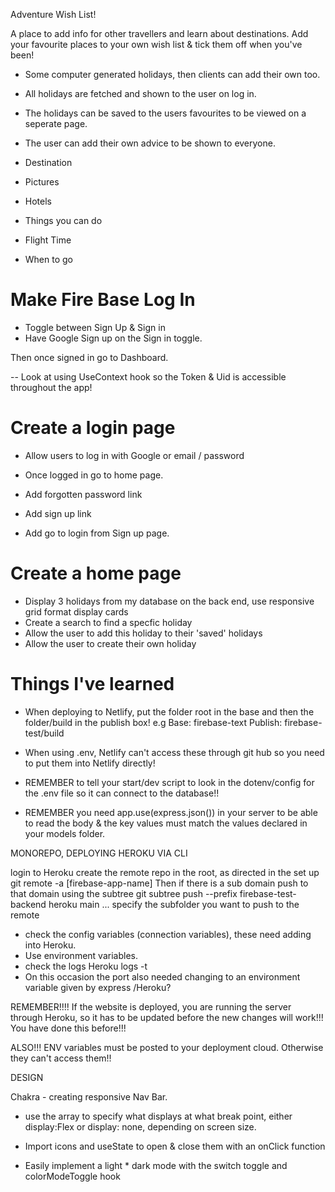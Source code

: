 Adventure Wish List! 

A place to add info for other travellers and learn about destinations. 
Add your favourite places to your own wish list & tick them off when you've been! 

- Some computer generated holidays, then clients can add their own too. 
- All holidays are fetched and shown to the user on log in. 
- The holidays can be saved to the users favourites to be viewed on a seperate page. 
- The user can add their own advice to be shown to everyone. 

- Destination
- Pictures
- Hotels
- Things you can do
- Flight Time 
- When to go

# Make Fire Base Log In

- Toggle between Sign Up & Sign in
- Have Google Sign up on the Sign in toggle. 

Then once signed in go to Dashboard. 

-- Look at using UseContext hook so the Token & Uid is accessible throughout the app! 

# Create a login page
- Allow users to log in with Google or email / password 
- Once logged in go to home page. 

- Add forgotten password link
- Add sign up link
- Add go to login from Sign up page. 

# Create a home page

- Display 3 holidays from my database on the back end,
     use responsive grid format
     display cards
- Create a search to find a specfic holiday
- Allow the user to add this holiday to their 'saved' holidays
- Allow the user to create their own holiday 

# Things I've learned

- When deploying to Netlify, put the folder root in the base and then the folder/build in the publish box! 
e.g Base: firebase-text 
    Publish: firebase-test/build

- When using .env, Netlify can't access these through git hub so you need to put them into Netlify directly! 

- REMEMBER to tell your start/dev script to look in the dotenv/config for the .env file so it can connect to the database!! 

- REMEMBER you need app.use(express.json()) in your server to be able to read the body & the key values must match the values declared in your models folder. 


MONOREPO, 
DEPLOYING HEROKU VIA CLI 

login to Heroku 
create the remote repo in the root, as directed in the set up
git remote -a [firebase-app-name]
Then if there is a sub domain push to that domain using the subtree
git subtree push --prefix firebase-test-backend heroku main
... specify the subfolder you want to push to the remote

- check the config variables (connection variables), these need adding into Heroku. 
- Use environment variables. 
- check the logs Heroku logs -t
- On this occasion the port also needed changing to an environment variable given by express /Heroku? 

REMEMBER!!!!
If the website is deployed, you are running the server through Heroku, so it has to be updated before the new changes will work!!! 
You have done this before!!! 

ALSO!!! ENV variables must be posted to your deployment cloud. Otherwise they can't access them!! 

DESIGN

Chakra - creating responsive Nav Bar. 
- use the array to specify what displays at what break point, either display:Flex or display: none, depending on screen size. 

- Import icons and useState to open & close them with an onClick function 

- Easily implement a light * dark mode with the switch toggle and colorModeToggle hook



